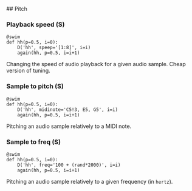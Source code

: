 ## Pitch

### Playback speed (S)

```python3
@swim
def hh(p=0.5, i=0):
    D('hh', speep='[1:8]', i=i)
    again(hh, p=0.5, i=i+1)
```
Changing the speed of audio playback for a given audio sample. Cheap version of tuning.

### Sample to pitch (S)

```python3
@swim
def hh(p=0.5, i=0):
    D('hh', midinote='C5!3, E5, G5', i=i)
    again(hh, p=0.5, i=i+1)
```
Pitching an audio sample relatively to a MIDI note.

### Sample to freq (S)

```python3
@swim
def hh(p=0.5, i=0):
    D('hh', freq='100 + (rand*2000)', i=i)
    again(hh, p=0.5, i=i+1)
```
Pitching an audio sample relatively to a given frequency (in `hertz`).
